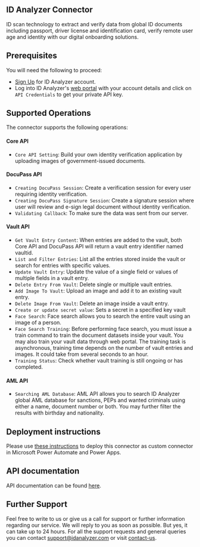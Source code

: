 ## ID Analyzer Connector
ID scan technology to extract and verify data from global ID documents including passport, driver license and identification card, verify remote user age and identity with our digital onboarding solutions.

## Prerequisites
You will need the following to proceed:

* [Sign Up](https://www.idanalyzer.com/signup.html) for ID Analyzer account.
* Log into ID Analyzer's [web portal](https://portal.idanalyzer.com/) with your account details and click on ```API Credentials``` to get your private API key.

## Supported Operations
The connector supports the following operations:

#### Core API
* `Core API Setting`: Build your own identity verification application by uploading images of government-issued documents.

#### DocuPass API
* `Creating DocuPass Session`: Create a verification session for every user requiring identity verification.
* `Creating DocuPass Signature Session`: Create a signature session where user will review and e-sign legal document without identity verification.
* `Validating Callback`: To make sure the data was sent from our server.

#### Vault API
* `Get Vault Entry Content`: When entries are added to the vault, both Core API and DocuPass API will return a vault entry identifier named vaultid.
* `List and Filter Entries`: List all the entries stored inside the vault or search for entries with specific values.
* `Update Vault Entry`: Update the value of a single field or values of multiple fields in a vault entry.
* `Delete Entry From Vault`: Delete single or multiple vault entries.
* `Add Image To Vault`: Upload an image and add it to an existing vault entry.
* `Delete Image From Vault`: Delete an image inside a vault entry.
* `Create or update secret value`: Sets a secret in a specified key vault
* `Face Search`: Face search allows you to search the entire vault using an image of a person.
* `Face Search Training`: Before performing face search, you must issue a train command to train the document datasets inside your vault. You may also train your vault data through web portal.  The training task is asynchronous, training time depends on the number of vault entries and images. It could take from several seconds to an hour.
* `Training Status`: Check whether vault training is still ongoing or has completed.

#### AML API
* `Searching AML Database`: AML API allows you to search ID Analyzer global AML database for sanctions, PEPs and wanted criminals using either a name, document number or both. You may further filter the results with birthday and nationality.

## Deployment instructions
Please use [these instructions](https://docs.microsoft.com/en-us/connectors/custom-connectors/paconn-cli) to deploy this connector as custom connector in Microsoft Power Automate and Power Apps.

## API documentation
API documentation can be found [here](https://developer.idanalyzer.com/index.html).

## Further Support
Feel free to write to us or give us a call for support or further information regarding our service. We will reply to you as soon as possible. But yes, it can take up to 24 hours. For all the support requests and general queries you can contact support@idanalyzer.com
or visit [contact-us](https://www.idanalyzer.com/contact.html).
